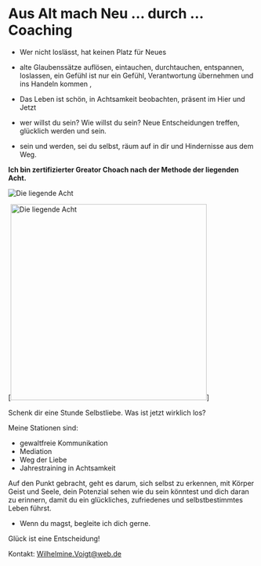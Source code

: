 # Aus Alt mach Neu ... durch ... Coaching

* Wer nicht loslässt, hat keinen Platz für Neues

* alte Glaubenssätze auflösen, eintauchen, durchtauchen,  entspannen, loslassen,  ein Gefühl ist nur ein Gefühl, Verantwortung übernehmen  und ins Handeln kommen ,

* Das Leben ist schön, in Achtsamkeit beobachten, präsent im Hier und Jetzt

* wer willst du sein?  Wie willst du sein? Neue Entscheidungen treffen, glücklich werden und sein.

* sein und werden, sei du selbst, räum auf in dir und Hindernisse aus dem Weg.


__Ich bin zertifizierter Greator Choach nach der Methode der liegenden Acht.__

![Die liegende Acht](/img/liegendeacht.jpg)

[<img alt="Die liegende Acht" width="400px" src="img/liegendeacht.jpg" />]

Schenk dir eine Stunde Selbstliebe. Was ist jetzt wirklich los?

Meine Stationen sind:

* gewaltfreie Kommunikation
* Mediation
* Weg der Liebe
* Jahrestraining in Achtsamkeit


Auf den Punkt gebracht, geht es darum, sich selbst zu erkennen, mit Körper Geist und Seele, dein Potenzial sehen wie du sein könntest und dich daran zu erinnern, damit du ein glückliches, zufriedenes und selbstbestimmtes Leben führst.

* Wenn du magst, begleite ich dich gerne.

Glück ist eine Entscheidung!


Kontakt: Wilhelmine.Voigt@web.de
